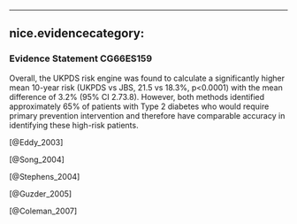 
---
nice.evidencecategory: 
---

### Evidence Statement CG66ES159
Overall, the UKPDS risk engine was found to calculate a significantly higher mean 10-year risk (UKPDS vs JBS, 21.5 vs 18.3%, p<0.0001) with the mean difference of 3.2% (95% CI 2.73.8).
However, both methods identified approximately 65% of patients with Type 2 diabetes who would require primary prevention intervention and therefore have comparable accuracy in identifying these high-risk patients. 


[@Eddy_2003]

[@Song_2004]

[@Stephens_2004]

[@Guzder_2005]

[@Coleman_2007]

